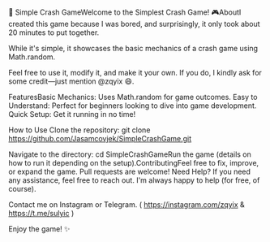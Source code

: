 🚀 Simple Crash GameWelcome to the Simplest Crash Game! 
🎮AboutI created this game because I was bored, and surprisingly, it only took about 20 minutes to put together. 

While it's simple, it showcases the basic mechanics of a crash game using Math.random.

Feel free to use it, modify it, and make it your own. 
If you do, I kindly ask for some credit—just mention @zqyix 😄.

FeaturesBasic Mechanics: 
Uses Math.random for game outcomes.
Easy to Understand: Perfect for beginners looking to dive into game development.
Quick Setup: Get it running in no time!

How to Use Clone the repository: git clone https://github.com/Jasamcovjek/SimpleCrashGame.git

Navigate to the directory: cd SimpleCrashGameRun the game (details on how to run it depending on the setup).ContributingFeel free to fix, improve, or expand the game. 
Pull requests are welcome!
Need Help?
If you need any assistance, feel free to reach out. 
I'm always happy to help (for free, of course).

Contact me on Instagram or Telegram. ( https://instagram.com/zqyix & https://t.me/sulyic )

Enjoy the game! ✨
